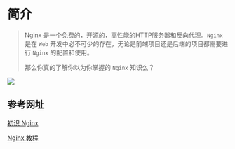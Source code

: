 # 简介

> Nginx 是一个免费的，开源的，高性能的HTTP服务器和反向代理。`Nginx` 是在 `Web` 开发中必不可少的存在，无论是前端项目还是后端的项目都需要进行 `Nginx` 的配置和使用。
>
> 那么你真的了解你以为你掌握的 `Nginx` 知识么？

![](http://md.laragh.top/vuepress/nginx.png)


## 参考网址

[初识 Nginx](https://lufficc.com/blog/nginx-for-beginners)

[Nginx 教程](https://www.gitbook.com/book/yinsigan/nginx)